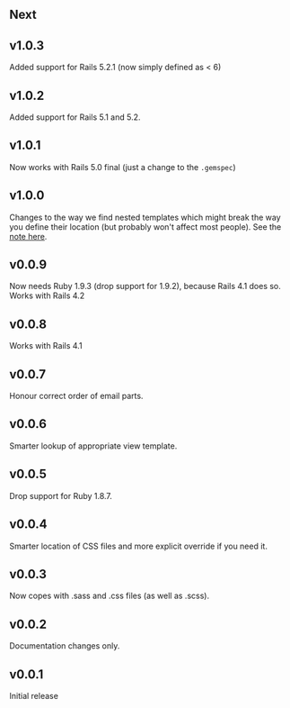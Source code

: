 ## Next

## v1.0.3

Added support for Rails 5.2.1 (now simply defined as < 6)

## v1.0.2

Added support for Rails 5.1 and 5.2.

## v1.0.1

Now works with Rails 5.0 final (just a change to the `.gemspec`)

## v1.0.0

Changes to the way we find nested templates which might break the way you define their location (but probably won't affect most people). See the [note here](https://github.com/billhorsman/inline_styles_mailer#upgrading-to-version-10).

## v0.0.9

Now needs Ruby 1.9.3 (drop support for 1.9.2), because Rails 4.1 does so.
Works with Rails 4.2

## v0.0.8

Works with Rails 4.1

## v0.0.7

Honour correct order of email parts.

## v0.0.6

Smarter lookup of appropriate view template.

## v0.0.5

Drop support for Ruby 1.8.7.

## v0.0.4

Smarter location of CSS files and more explicit override if you need it.

## v0.0.3

Now copes with .sass and .css files (as well as .scss).

## v0.0.2

Documentation changes only.

## v0.0.1

Initial release
